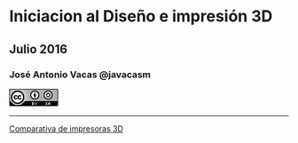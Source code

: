 # Iniciacion al Diseño e impresión 3D

## Julio  2016

### José Antonio Vacas @javacasm

![CCbySA](images/CCbySQ_88x31.png)

* *  *

[Comparativa de impresoras 3D](http://comohacer.eu/comparativa-impresoras-3d/#Comparativa_de_impresoras_3D)
